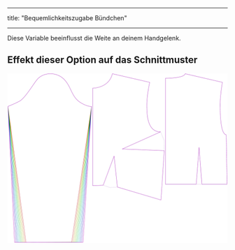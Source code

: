 - - -
title: "Bequemlichkeitszugabe Bündchen"
- - -

Diese Variable beeinflusst die Weite an deinem Handgelenk.

## Effekt dieser Option auf das Schnittmuster

![Dieses Bild zeigt den Effekt dieser Variable, indem es unterschiedliche Masse dieser Variable überlagert darstellt](breanna_cuffease_sample.svg "Effekt dieser Variable auf das Schnittmuster")
